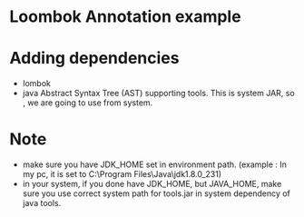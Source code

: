# Loombok Annotation example

# Adding dependencies 
- lombok
- java Abstract Syntax Tree (AST) supporting tools. This is system JAR, so , we are going to use from system.

# Note 
- make sure you have JDK_HOME set in environment path. (example : In my pc, it is set to C:\Program Files\Java\jdk1.8.0_231)
- in your system, if you done have JDK_HOME, but JAVA_HOME, make sure you use correct system path for tools.jar in system dependency of java tools.  